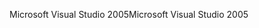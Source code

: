 <span data-ttu-id="e32ab-101">Microsoft Visual Studio 2005</span><span class="sxs-lookup"><span data-stu-id="e32ab-101">Microsoft Visual Studio 2005</span></span>